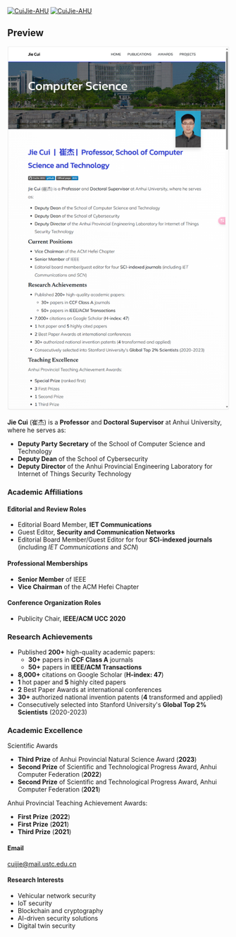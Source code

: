 [![CuiJie-AHU](https://img.shields.io/badge/CuiJie%20AHU-github-blue?logo=github)](https://github.com/CuiJie-AHU)  [![CuiJie-AHU](https://img.shields.io/badge/Offical%20page-AHU-blue)](https://cs.ahu.edu.cn/2021/1214/c20806a276867/page.htm)

## Preview
[![Screenshot of the Website](./pre.png)](https://cuijie-ahu.github.io/)


**Jie Cui** (崔杰) is a **Professor** and **Doctoral Supervisor** at Anhui University, where he serves as:
- **Deputy Party Secretary** of the School of Computer Science and Technology
- **Deputy Dean** of the School of Cybersecurity
- **Deputy Director** of the Anhui Provincial Engineering Laboratory for Internet of Things Security Technology

### Academic Affiliations

#### Editorial and Review Roles
- Editorial Board Member, **IET Communications**
- Guest Editor, **Security and Communication Networks**
- Editorial Board Member/Guest Editor for four **SCI-indexed journals** (including *IET Communications* and *SCN*)

#### Professional Memberships
- **Senior Member** of IEEE
- **Vice Chairman** of the ACM Hefei Chapter

#### Conference Organization Roles
- Publicity Chair, **IEEE/ACM UCC 2020**

### Research Achievements
- Published **200+** high-quality academic papers:
  - **30+** papers in **CCF Class A** journals
  - **50+** papers in **IEEE/ACM Transactions**
- **8,000+** citations on Google Scholar (**H-index: 47**)
- **1** hot paper and **5** highly cited papers
- **2** Best Paper Awards at international conferences
- **30+** authorized national invention patents (**4** transformed and applied)
- Consecutively selected into Stanford University's **Global Top 2% Scientists** (2020-2023)

### Academic Excellence

Scientific Awards
- **Third Prize** of Anhui Provincial Natural Science Award (**2023**)
- **Second Prize** of Scientific and Technological Progress Award, Anhui Computer Federation (**2022**)
- **Second Prize** of Scientific and Technological Progress Award, Anhui Computer Federation (**2021**)

Anhui Provincial Teaching Achievement Awards:
- **First Prize** (**2022**)
- **First Prize** (**2021**)
- **Third Prize** (**2021**)

#### Email
cuijie@mail.ustc.edu.cn

#### Research Interests
- Vehicular network security 
- IoT security 
- Blockchain and cryptography 
- AI-driven security solutions 
- Digital twin security

